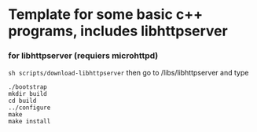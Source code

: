 # Template for some basic c++ programs, includes libhttpserver
### for libhttpserver (requiers microhttpd)
```sh scripts/download-libhttpserver```
then go to /libs/libhttpserver and type
```
./bootstrap
mkdir build
cd build
../configure
make
make install
```